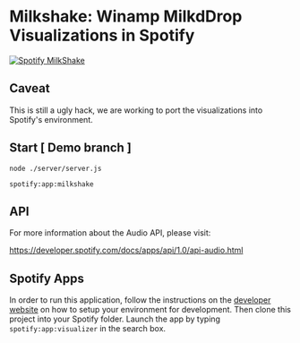 Milkshake: Winamp MilkdDrop Visualizations in Spotify
======

[![Spotify MilkShake](http://img.youtube.com/vi/ztRrsHhH2f0/0.jpg)](http://www.youtube.com/watch?v=ztRrsHhH2f0)

Caveat 
---
This is still a ugly hack, we are working to port the visualizations into Spotify's environment.

Start [ Demo branch ]
---
```
node ./server/server.js

spotify:app:milkshake
```


API
---
For more information about the Audio API, please visit:

https://developer.spotify.com/docs/apps/api/1.0/api-audio.html


Spotify Apps
---------------

In order to run this application, follow the instructions on the [developer website](https://developer.spotify.com/technologies/apps/guidelines/developer/)
on how to setup your environment for development. Then clone this project into your Spotify folder.
Launch the app by typing `spotify:app:visualizer` in the search box.
